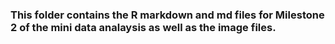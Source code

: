 ### This folder contains the R markdown and md files for Milestone 2 of the mini data analaysis as well as the image files. 
